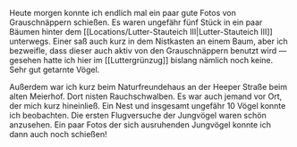 Heute morgen konnte ich endlich mal ein paar gute Fotos von Grauschnäppern schießen. Es waren ungefähr fünf Stück in ein paar Bäumen hinter dem [[Locations/Lutter-Stauteich III|Lutter-Stauteich III]] unterwegs. Einer saß auch kurz in dem Nistkasten an einem Baum, aber ich bezweifle, dass dieser auch aktiv von den Grauschnäppern benutzt wird — gesehen hatte ich hier im [[Luttergrünzug]] bislang nämlich noch keine. Sehr gut getarnte Vögel. 

Außerdem war ich kurz beim Naturfreundehaus an der Heeper Straße beim alten Meierhof. Dort nisten Rauchschwalben. Es war auch jemand vor Ort, der mich kurz hineinließ. Ein Nest und insgesamt ungefähr 10 Vögel konnte ich beobachten. Die ersten Flugversuche der Jungvögel waren schön anzusehen. Ein paar Fotos der sich ausruhenden Jungvögel konnte ich dann auch noch schießen! 